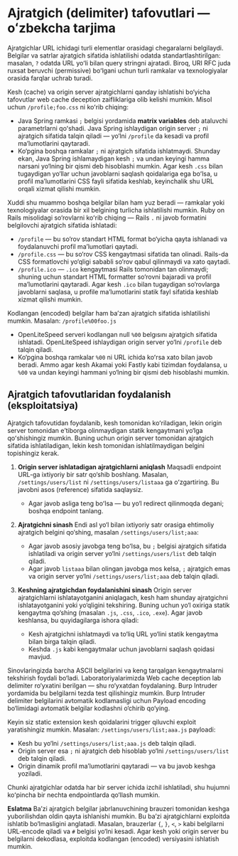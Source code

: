 # Ajratgich (delimiter) tafovutlari — oʻzbekcha tarjima

Ajratgichlar URL ichidagi turli elementlar orasidagi chegaralarni belgilaydi. Belgilar va satrlar ajratgich sifatida ishlatilishi odatda standartlashtirilgan: masalan, `?` odatda URL yoʻli bilan query stringni ajratadi. Biroq, URI RFC juda ruxsat beruvchi (permissive) boʻlgani uchun turli ramkalar va texnologiyalar orasida farqlar uchrab turadi.

Kesh (cache) va origin server ajratgichlarni qanday ishlatishi bo‘yicha tafovutlar web cache deception zaifliklariga olib kelishi mumkin. Misol uchun `/profile;foo.css` ni koʻrib chiqing:

* Java Spring ramkasi `;` belgisi yordamida **matrix variables** deb ataluvchi parametrlarni qoʻshadi. Java Spring ishlaydigan origin server `;` ni ajratgich sifatida talqin qiladi — yo‘lni `/profile` da kesadi va profil maʼlumotlarini qaytaradi.
* Ko‘pgina boshqa ramkalar `;` ni ajratgich sifatida ishlatmaydi. Shunday ekan, Java Spring ishlamaydigan kesh `;` va undan keyingi hamma narsani yo‘lning bir qismi deb hisoblashi mumkin. Agar kesh `.css` bilan tugaydigan yo‘llar uchun javoblarni saqlash qoidalariga ega boʻlsa, u profil maʼlumotlarini CSS fayli sifatida keshlab, keyinchalik shu URL orqali xizmat qilishi mumkin.

Xuddi shu muammo boshqa belgilar bilan ham yuz beradi — ramkalar yoki texnologiyalar orasida bir xil belgining turlicha ishlatilishi mumkin. Ruby on Rails misolidagi so‘rovlarni koʻrib chiqing — Rails `.` ni javob formatini belgilovchi ajratgich sifatida ishlatadi:

* `/profile` — bu so‘rov standart HTML format bo‘yicha qayta ishlanadi va foydalanuvchi profil maʼlumotlari qaytadi.
* `/profile.css` — bu so‘rov CSS kengaytmasi sifatida tan olinadi. Rails-da CSS formatlovchi yo‘qligi sababli so‘rov qabul qilinmaydi va xato qaytadi.
* `/profile.ico` — `.ico` kengaytmasi Rails tomonidan tan olinmaydi; shuning uchun standart HTML formatter so‘rovni bajaradi va profil maʼlumotlarini qaytaradi. Agar kesh `.ico` bilan tugaydigan so‘rovlarga javoblarni saqlasa, u profile maʼlumotlarini statik fayl sifatida keshlab xizmat qilishi mumkin.

Kodlangan (encoded) belgilar ham baʼzan ajratgich sifatida ishlatilishi mumkin. Masalan: `/profile%00foo.js`

* OpenLiteSpeed serveri kodlangan null `%00` belgısını ajratgich sifatida ishlatadi. OpenLiteSpeed ishlaydigan origin server yo‘lni `/profile` deb talqin qiladi.
* Ko‘pgina boshqa ramkalar `%00` ni URL ichida koʻrsa xato bilan javob beradi. Ammo agar kesh Akamai yoki Fastly kabi tizimdan foydalansa, u `%00` va undan keyingi hammani yo‘lning bir qismi deb hisoblashi mumkin.

## Ajratgich tafovutlaridan foydalanish (eksploitatsiya)

Ajratgich tafovutidan foydalanib, kesh tomonidan koʻriladigan, lekin origin server tomonidan eʼtiborga olinmaydigan statik kengaytmani yo‘lga qoʻshishingiz mumkin. Buning uchun origin server tomonidan ajratgich sifatida ishlatiladigan, lekin kesh tomonidan ishlatilmaydigan belgini topishingiz kerak.

1. **Origin server ishlatadigan ajratgichlarni aniqlash**
   Maqsadli endpoint URL-ga ixtiyoriy bir satr qo‘shib boshlang. Masalan, `/settings/users/list` ni `/settings/users/listaaa` ga oʻzgartiring. Bu javobni asos (reference) sifatida saqlaysiz.

   * Agar javob asliga teng boʻlsa — bu yo‘l redirect qilinmoqda degani; boshqa endpoint tanlang.

2. **Ajratgichni sinash**
   Endi asl yo‘l bilan ixtiyoriy satr orasiga ehtimoliy ajratgich belgini qo‘shing, masalan `/settings/users/list;aaa`:

   * Agar javob asosiy javobga teng boʻlsa, bu `;` belgisi ajratgich sifatida ishlatiladi va origin server yo‘lni `/settings/users/list` deb talqin qiladi.
   * Agar javob `listaaa` bilan olingan javobga mos kelsa, `;` ajratgich emas va origin server yo‘lni `/settings/users/list;aaa` deb talqin qiladi.

3. **Keshning ajratgichdan foydalanishini sinash**
   Origin server ajratgichlarni ishlatayotganini aniqlagach, kesh ham shunday ajratgichni ishlatayotganini yoki yo‘qligini tekshiring. Buning uchun yo‘l oxiriga statik kengaytma qo‘shing (masalan `.js`, `.css`, `.ico`, `.exe`). Agar javob keshlansa, bu quyidagilarga ishora qiladi:

   * Kesh ajratgichni ishlatmaydi va to‘liq URL yo‘lini statik kengaytma bilan birga talqin qiladi.
   * Keshda `.js` kabi kengaytmalar uchun javoblarni saqlash qoidasi mavjud.

Sinovlaringizda barcha ASCII belgilarini va keng tarqalgan kengaytmalarni tekshirish foydali bo‘ladi. Laboratoriyalarimizda Web cache deception lab delimiter ro‘yxatini berilgan — shu ro‘yxatdan foydalaning. Burp Intruder yordamida bu belgilarni tezda test qilishingiz mumkin. Burp Intruder delimiter belgilarini avtomatik kodlamasligi uchun Payload encoding bo‘limidagi avtomatik belgilar kodlashni o‘chirib qo‘ying.

Keyin siz static extension kesh qoidalarini trigger qiluvchi exploit yaratishingiz mumkin. Masalan: `/settings/users/list;aaa.js` payloadi:

* Kesh bu yo‘lni `/settings/users/list;aaa.js` deb talqin qiladi.
* Origin server esa `;` ni ajratgich deb hisoblab yo‘lni `/settings/users/list` deb talqin qiladi.
* Origin dinamik profil maʼlumotlarini qaytaradi — va bu javob keshga yoziladi.

Chunki ajratgichlar odatda har bir server ichida izchil ishlatiladi, shu hujumni koʻpincha bir nechta endpointlarda qo‘llash mumkin.

**Eslatma**
Baʼzi ajratgich belgilar jabrlanuvchining brauzeri tomonidan keshga yuborilishdan oldin qayta ishlanishi mumkin. Bu baʼzi ajratgichlarni exploitda ishlatib bo‘lmasligini anglatadi. Masalan, brauzerlar `{`, `}`, `<`, `>` kabi belgilarni URL-encode qiladi va `#` belgisi yo‘lni kesadi. Agar kesh yoki origin server bu belgilarni dekodlasa, exploitda kodlangan (encoded) versiyasini ishlatish mumkin.

